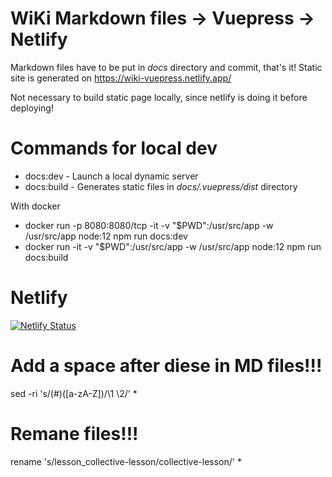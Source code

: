 # WiKi Markdown files -> Vuepress -> Netlify
Markdown files have to be put in _docs_ directory and commit, that's it!
Static site is generated on https://wiki-vuepress.netlify.app/

Not necessary to build static page locally, since netlify is doing it before deploying!

# Commands for local dev

* docs:dev - Launch a local dynamic server
* docs:build - Generates static files in _docs/.vuepress/dist_ directory

With docker 
* docker run -p 8080:8080/tcp -it -v "$PWD":/usr/src/app -w /usr/src/app node:12 npm run docs:dev
* docker run -it -v "$PWD":/usr/src/app -w /usr/src/app node:12 npm run docs:build

# Netlify
[![Netlify Status](https://api.netlify.com/api/v1/badges/79f61513-c1e6-4cea-b31f-9ccbf892e5e2/deploy-status)](https://app.netlify.com/sites/wiki-vuepress/deploys)

# Add a space after diese in MD files!!!

sed -ri 's/(#)([a-zA-Z])/\1 \2/' *

# Remane files!!!
rename 's/lesson_collective-lesson/collective-lesson/' *